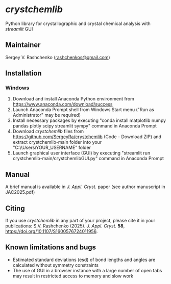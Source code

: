 # *crystchemlib*
Python library for crystallographic and crystal chemical analysis with *streamlit* GUI

## Maintainer
Sergey V. Rashchenko (rashchenkos@gmail.com)

## Installation

### Windows
1. Download and install Anaconda Python environment from https://www.anaconda.com/download/success
2. Launch Anaconda Prompt shell from Windows Start menu ("Run as Administrator" may be required)
3. Install necessary packages by executing "conda install matplotlib numpy pandas plotly scipy streamlit sympy" command in Anaconda Prompt
4. Download *crystchemlib* files from https://github.com/SergeyRa/crystchemlib (Code - Download ZIP) and extract crystchemlib-main folder into your "C:\\\Users\YOUR_USERNAME" folder
5. Launch graphical user interface (GUI) by executing "streamlit run crystchemlib-main/crystchemlibGUI.py" command in Anaconda Prompt

## Manual
A brief manual is available in *J. Appl. Cryst.* paper (see author manuscript in JAC2025.pdf)

## Citing
If you use *crystchemlib* in any part of your project, please cite it in your publications: S.V. Rashchenko (2025). *J. Appl. Cryst.* **58**, https://doi.org/10.1107/S1600576724011956.

## Known limitations and bugs
* Estimated standard deviations (esd) of bond lengths and angles are calculated without symmetry constraints
* The use of GUI in a browser instance with a large number of open tabs may result in restricted access to memory and slow work
